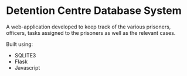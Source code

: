 # Detention Centre Database System

A web-application developed to keep track of the various prisoners, officers, tasks assigned to the prisoners as well as the relevant cases.

Built using:
- SQLITE3
- Flask
- Javascript
